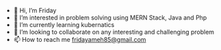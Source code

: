 - 👋 Hi, I’m Friday
- 👀 I’m interested in problem solving using MERN Stack, Java and Php
- 🌱 I’m currently learning kubernatics
- 💞️ I’m looking to collaborate on any interesting and challenging problem
- 📫 How to reach me fridayameh85@gmail.com

<!---
fadonic/fadonic is a ✨ special ✨ repository because its `README.md` (this file) appears on your GitHub profile.
You can click the Preview link to take a look at your changes.
--->
